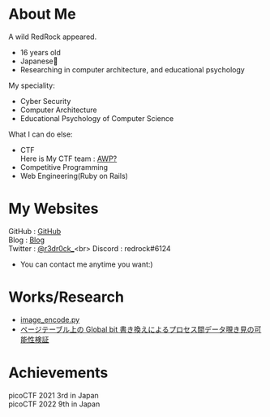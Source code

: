 # About Me
A wild RedRock appeared.<br>
- 16 years old
- Japanese🗾
- Researching in computer architecture, and educational psychology

My speciality: <br>
- Cyber Security
- Computer Architecture
- Educational Psychology of Computer Science

What I can do else: <br>
- CTF<br>
Here is My CTF team : [AWP?](https://ctftime.org/team/154623) <br>
- Competitive Programming
- Web Engineering(Ruby on Rails)

# My Websites
GitHub : [GitHub](https://github.com/r3dr000ck)<br>
Blog : [Blog](https://r3dr0ck.hatenablog.com/)<br>
Twitter : [@r3dr0ck_](https://twitter.com/r3dr0ck_)<br>
Discord : redrock#6124
- You can contact me anytime you want:)

# Works/Research
- [image_encode.py](https://github.com/r3dr000ck/image_encoder)
- [ページテーブル上の Global bit 書き換えによるプロセス間データ覗き見の可能性検証](https://www.gakkai-web.net/ipsj/85/event/html/event/B-14.html)

# Achievements
picoCTF 2021 3rd in Japan<br>
picoCTF 2022 9th in Japan
